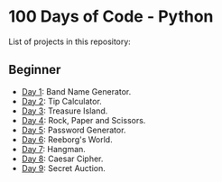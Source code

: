 # 100 Days of Code - Python

List of projects in this repository:

## Beginner
* [Day 1](Day1): Band Name Generator.
* [Day 2](Day2): Tip Calculator.
* [Day 3](Day3): Treasure Island.
* [Day 4](Day4): Rock, Paper and Scissors.
* [Day 5](Day5): Password Generator.
* [Day 6](Day6): Reeborg's World.
* [Day 7](Day7): Hangman.
* [Day 8](Day8): Caesar Cipher.
* [Day 9](Day9): Secret Auction.